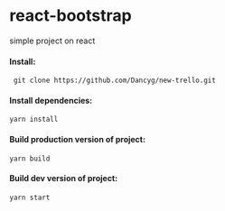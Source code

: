 # react-bootstrap

simple project on react

#### Install:

``` git clone https://github.com/Dancyg/new-trello.git```

#### Install dependencies:

```yarn install```

#### Build production version of project:

```yarn build```

#### Build dev version of project:

```yarn start```

